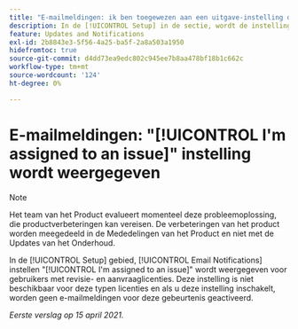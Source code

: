 ```yaml
---
title: "E-mailmeldingen: ik ben toegewezen aan een uitgave-instelling die wordt weergegeven"
description: In de [!UICONTROL Setup] in de sectie, wordt de instelling voor E-mailmeldingen "Ik ben toegewezen aan een uitgave" weergegeven voor gebruikers met Revisie- en aanvraaglicenties. Deze instelling is niet beschikbaar voor deze typen licenties en als u deze instelling inschakelt, worden geen e-mailmeldingen voor deze gebeurtenis geactiveerd.
feature: Updates and Notifications
exl-id: 2b8843e3-5f56-4a25-ba5f-2a8a503a1950
hidefromtoc: true
source-git-commit: d4dd73ea9edc802c945ee7b8aa478bf18b1c662c
workflow-type: tm+mt
source-wordcount: '124'
ht-degree: 0%

---
```


# E-mailmeldingen: &quot;[!UICONTROL I'm assigned to an issue]&quot; instelling wordt weergegeven

<!--Article created by request-->

>[!NOTE]
>
>Het team van het Product evalueert momenteel deze probleemoplossing, die productverbeteringen kan vereisen. De verbeteringen van het product worden meegedeeld in de Mededelingen van het Product en niet met de Updates van het Onderhoud.

In de [!UICONTROL Setup] gebied, [!UICONTROL Email Notifications] instellen &quot;[!UICONTROL I'm assigned to an issue]&quot; wordt weergegeven voor gebruikers met revisie- en aanvraaglicenties. Deze instelling is niet beschikbaar voor deze typen licenties en als u deze instelling inschakelt, worden geen e-mailmeldingen voor deze gebeurtenis geactiveerd.

_Eerste verslag op 15 april 2021._
